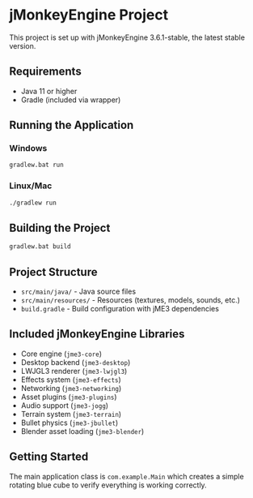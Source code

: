 # jMonkeyEngine Project

This project is set up with jMonkeyEngine 3.6.1-stable, the latest stable version.

## Requirements

- Java 11 or higher
- Gradle (included via wrapper)

## Running the Application

### Windows
```cmd
gradlew.bat run
```

### Linux/Mac
```bash
./gradlew run
```

## Building the Project

```cmd
gradlew.bat build
```

## Project Structure

- `src/main/java/` - Java source files
- `src/main/resources/` - Resources (textures, models, sounds, etc.)
- `build.gradle` - Build configuration with jME3 dependencies

## Included jMonkeyEngine Libraries

- Core engine (`jme3-core`)
- Desktop backend (`jme3-desktop`)
- LWJGL3 renderer (`jme3-lwjgl3`)
- Effects system (`jme3-effects`)
- Networking (`jme3-networking`)
- Asset plugins (`jme3-plugins`)
- Audio support (`jme3-jogg`)
- Terrain system (`jme3-terrain`)
- Bullet physics (`jme3-jbullet`)
- Blender asset loading (`jme3-blender`)

## Getting Started

The main application class is `com.example.Main` which creates a simple rotating blue cube to verify everything is working correctly.